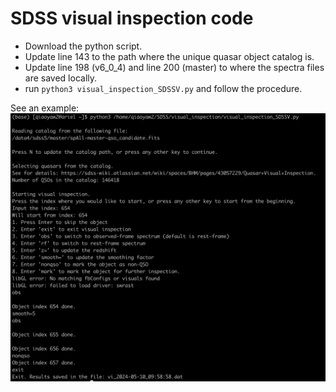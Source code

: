 # SDSS visual inspection code
- Download the python script.
- Update line 143 to the path where the unique quasar object catalog is.
- Update line 198 (v6_0_4) and line 200 (master) to where the spectra files are saved locally.
- run `python3 visual_inspection_SDSSV.py` and follow the procedure.

See an example:
![Example screenshot](https://github.com/QiaoyaWu/SDSS_visual_inspection/blob/main/vi_example.png)
